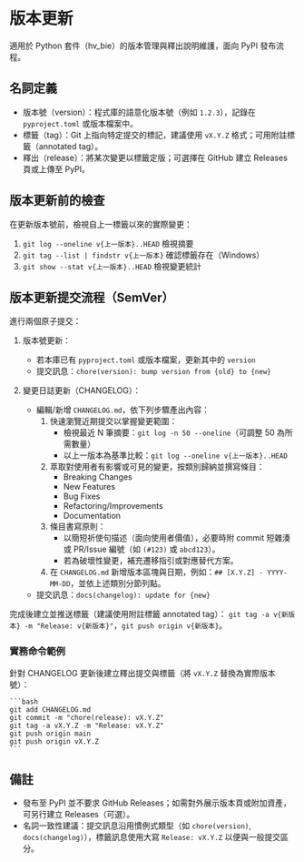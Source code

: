 # 版本更新

適用於 Python 套件（hv_bie）的版本管理與釋出說明維護，面向 PyPI 發布流程。

## 名詞定義

- 版本號（version）：程式庫的語意化版本號（例如 `1.2.3`），記錄在 `pyproject.toml` 或版本檔案中。
- 標籤（tag）：Git 上指向特定提交的標記，建議使用 `vX.Y.Z` 格式；可用附註標籤（annotated tag）。
- 釋出（release）：將某次變更以標籤定版；可選擇在 GitHub 建立 Releases 頁或上傳至 PyPI。

## 版本更新前的檢查

在更新版本號前，檢視自上一標籤以來的實際變更：

1. `git log --oneline v{上一版本}..HEAD` 檢視摘要
2. `git tag --list | findstr v{上一版本}` 確認標籤存在（Windows）
3. `git show --stat v{上一版本}..HEAD` 檢視變更統計

## 版本更新提交流程（SemVer）

進行兩個原子提交：

1. 版本號更新：

    - 若本庫已有 `pyproject.toml` 或版本檔案，更新其中的 `version`
    - 提交訊息：`chore(version): bump version from {old} to {new}`

2. 變更日誌更新（CHANGELOG）：

     - 編輯/新增 `CHANGELOG.md`，依下列步驟產出內容：
          1. 快速瀏覽近期提交以掌握變更範圍：
              - 檢視最近 N 筆摘要：`git log -n 50 --oneline`（可調整 50 為所需數量）
              - 以上一版本為基準比較：`git log --oneline v{上一版本}..HEAD`
          2. 萃取對使用者有影響或可見的變更，按類別歸納並撰寫條目：
              - Breaking Changes
              - New Features
              - Bug Fixes
              - Refactoring/Improvements
              - Documentation
          3. 條目書寫原則：
              - 以簡短祈使句描述（面向使用者價值），必要時附 commit 短雜湊或 PR/Issue 編號（如 `(#123)` 或 ``abcd123``）。
              - 若為破壞性變更，補充遷移指引或對應替代方案。
          4. 在 `CHANGELOG.md` 新增版本區塊與日期，例如：`## [X.Y.Z] - YYYY-MM-DD`，並依上述類別分節列點。
     - 提交訊息：`docs(changelog): update for {new}`

完成後建立並推送標籤（建議使用附註標籤 annotated tag）：
`git tag -a v{新版本} -m "Release: v{新版本}"`，`git push origin v{新版本}`。

### 實務命令範例

針對 CHANGELOG 更新後建立釋出提交與標籤（將 `vX.Y.Z` 替換為實際版本號）：

    ```bash
    git add CHANGELOG.md
    git commit -m "chore(release): vX.Y.Z"
    git tag -a vX.Y.Z -m "Release: vX.Y.Z"
    git push origin main
    git push origin vX.Y.Z
    ```

## 備註

- 發布至 PyPI 並不要求 GitHub Releases；如需對外展示版本頁或附加資產，可另行建立 Releases（可選）。
- 名詞一致性建議：提交訊息沿用慣例式類型（如 `chore(version)`, `docs(changelog)`），標籤訊息使用大寫 `Release: vX.Y.Z` 以便與一般提交區分。
